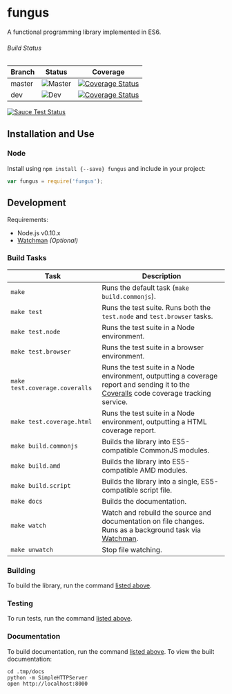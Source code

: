 # fungus

A functional programming library implemented in ES6.


###### Build Status

Branch | Status                                                            | Coverage
---    | ---                                                               | ---
master | ![Master](https://travis-ci.org/ndhoule/fungus.svg?branch=master) | [![Coverage Status](https://coveralls.io/repos/ndhoule/fungus/badge.png?branch=master)](https://coveralls.io/r/ndhoule/fungus?branch=master)
dev    | ![Dev](https://travis-ci.org/ndhoule/fungus.svg?branch=dev)       | [![Coverage Status](https://coveralls.io/repos/ndhoule/fungus/badge.png?branch=dev)](https://coveralls.io/r/ndhoule/fungus?branch=dev)

[![Sauce Test Status](https://saucelabs.com/browser-matrix/ndhoule.svg)](https://saucelabs.com/u/ndhoule)


## Installation and Use

### Node

Install using `npm install {--save} fungus` and include in your project:

```javascript
var fungus = require('fungus');
```

<!--
### Browser

```html
<script src="dist/browser.min.js" encoding="utf-8"></script>
```
-->


## Development

Requirements:
- Node.js v0.10.x
- [Watchman][watchman] *(Optional)*

### Build Tasks

Task                           | Description
---                            | ---
`make`                         | Runs the default task (`make build.commonjs`).
`make test`                    | Runs the test suite. Runs both the `test.node` and `test.browser` tasks.
`make test.node`               | Runs the test suite in a Node environment.
`make test.browser`            | Runs the test suite in a browser environment.
`make test.coverage.coveralls` | Runs the test suite in a Node environment, outputting a coverage report and sending it to the [Coveralls][coveralls] code coverage tracking service.
`make test.coverage.html`      | Runs the test suite in a Node environment, outputting a HTML coverage report.
`make build.commonjs`          | Builds the library into ES5-compatible CommonJS modules.
`make build.amd`               | Builds the library into ES5-compatible AMD modules.
`make build.script`            | Builds the library into a single, ES5-compatible script file.
`make docs`                    | Builds the documentation.
`make watch`                   | Watch and rebuild the source and documentation on file changes. Runs as a background task via [Watchman][watchman].
`make unwatch`                 | Stop file watching.

[coveralls]: http://coveralls.io
[watchman]: https://facebook.github.io/watchman/docs/install.html

### Building

To build the library, run the command [listed above](#build-tasks).

### Testing

To run tests, run the command [listed above](#build-tasks).

### Documentation

To build documentation, run the command [listed above](#build-tasks). To view the built documentation:

```
cd .tmp/docs
python -m SimpleHTTPServer
open http://localhost:8000
```




<!--
## Goals

- Puts the developer first:
  - Usable in browser and Node
  - Forward-thinking
    - Written in ES6
  - Lightweight
    - Doesn't use ES6 features if they bloat the runtime
  - Modular
    - Take only what you need
    - First-class support for environments where page weight is a concern
  - Well documented
    - Good documentation is just as important as code
  - Feels like JavaScript
    - Immediately familiar to Lodash, Underscore users
    - Pragmatic without sacrificing core FP tenets
    - Interfaces are as flexible as possible
  - Principle of least surprise as a design guideline
    - Smallest API possible
    - Alias common alternative names
    - Very well tested
  - Easy to understand
    - The project should shield you from digging into source whenever possible,
      but if you want to or need to, it should be easy to understand
    - Usable as a study guide for FP
-->
